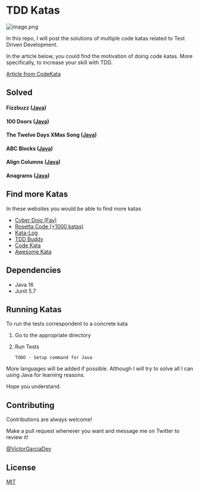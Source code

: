 
# TDD Katas


![image.png](https://agilepartner.github.io/craft-challenges/assets/images/code-kata2.jpg)

In this repo, I will post the solutions of multiple code katas related to Test Driven Development.


In the article below, you could find the motivation of doing code katas. More specifically, to increase your skill with TDD.

[Article from CodeKata](http://codekata.com/)

## Solved

#### Fizzbuzz ([Java](fizzbuzz-java))
#### 100 Doors ([Java](100doors-java))
#### The Twelve Days XMas Song ([Java](12days-xmas-java))
#### ABC Blocks ([Java](abc-blocks-java))
#### Align Columns ([Java](align-columns-java))
#### Anagrams ([Java](anagrams-java))
  

## Find more Katas 

In these websites you would be able to find more katas

- [Cyber Dojo (Fav)](https://cyber-dojo.org/creator/choose_problem)
- [Rosetta Code (+1000 katas)](https://rosettacode.org)
- [Kata-Log](https://kata-log.rocks/index.html)
- [TDD Buddy](http://www.tddbuddy.com/)
- [Code Kata](http://codekata.com/)
- [Awesome Kata](https://github.com/gamontal/awesome-katas)

## Dependencies

- Java 16
- Junit 5.7
    
## Running Katas

To run the tests correspondent to a concrete kata

1. Go to the appropriate directory


2. Run Tests

    ```
    TODO - Setup command for Java
    ```

More languages will be added if possible. Although I will try to solve all I can using Java for learning reasons. 

Hope you understand.

## Contributing

Contributions are always welcome!

Make a pull request whenever you want and message me on Twitter to review it!

[@VictorGarciaDev](https://twitter.com/VictorGarciaDev)

## License

[MIT](lICENSE.md)

  
